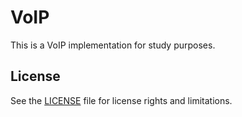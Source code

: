 # VoIP

This is a VoIP implementation for study purposes.


## License

See the [LICENSE](LICENSE.md) file for license rights and limitations.
